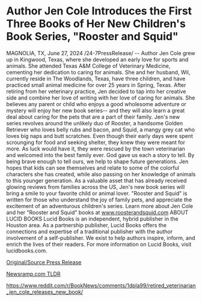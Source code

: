 # Author Jen Cole Introduces the First Three Books of Her New Children's Book Series, "Rooster and Squid"

MAGNOLIA, TX, June 27, 2024 /24-7PressRelease/ -- Author Jen Cole grew up in Kingwood, Texas, where she developed an early love for sports and animals. She attended Texas A&M College of Veterinary Medicine, cementing her dedication to caring for animals. She and her husband, Wil, currently reside in The Woodlands, Texas, have three children, and have practiced small animal medicine for over 25 years in Spring, Texas.   After retiring from her veterinary practice, Jen decided to tap into her creative side and combine her love of writing with her love of caring for animals. She believes any parent or child who enjoys a good wholesome adventure or mystery will enjoy her new book series-- and they will also learn a great deal about caring for the pets that are a part of their family.  Jen's new series revolves around the unlikely duo of Rooster, a handsome Golden Retriever who loves belly rubs and bacon, and Squid, a mangy grey cat who loves big naps and butt scratches. Even though their early days were spent scrounging for food and seeking shelter, they knew they were meant for more. As luck would have it, they were rescued by the town veterinarian and welcomed into the best family ever.  God gave us each a story to tell. By being brave enough to tell ours, we help to shape future generations. Jen hopes that kids can see themselves and relate to some of the colorful characters she has created, while also passing on her knowledge of animals to this younger generation.  As a valuable asset that has already received glowing reviews from families across the US, Jen's new book series will bring a smile to your favorite child or animal lover. "Rooster and Squid" is written for those who understand the joy of family pets, and appreciate the excitement of an adventurous children's series.   Learn more about Jen Cole and her "Rooster and Squid" books at www.roosterandsquid.com  ABOUT LUCID BOOKS Lucid Books is an independent, hybrid publisher in the Houston area. As a partnership publisher, Lucid Books offers the connections and expertise of a traditional publisher with the author involvement of a self-publisher. We exist to help authors inspire, inform, and enrich the lives of their readers. For more information on Lucid Books, visit lucidbooks.com. 

[Original/Source Press Release](https://www.24-7pressrelease.com/press-release/512075/author-jen-cole-introduces-the-first-three-books-of-her-new-childrens-book-series-rooster-and-squid)
                    

[Newsramp.com TLDR](None) 

https://www.reddit.com/r/BookNews/comments/1dpla99/retired_veterinarian_jen_cole_releases_new_book/